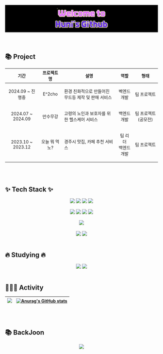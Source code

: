 <div align="center">
  <img width="800px" src = "https://github.com/JSH0905/JSH0905/blob/main/%EA%B9%83%ED%97%88%EB%B8%8C%20%EB%A9%94%EC%9D%B8%20%ED%97%A4%EB%8D%94.gif" >
</div>
<br/>
<br/>

## 📚 Project
|  기간  |  프로젝트명  |  설명  |  역할  |  형태  |
|-------|-----------|-------|-------|-------|
| <p align="center"> 2024.09 ~ 진행중 </p> | <p align="center"> E^2cho </p> | 환경 친화적으로 만들어진 무드등 제작 및 판매 서비스 | <p align="center">  벡엔드 개발  </p> | <p align="center"> 팀 프로젝트 </p> |
| <p align="center"> 2024.07 ~ 2024.09 </p> | <p align="center"> 만수무강 </p> | 고령의 노인과 보호자를 위한 헬스케어 서비스 | <p align="center">  백엔드 개발 </p> | <p align="center"> 팀 프로젝트(공모전) </p> |
| <p align="center"> 2023.10 ~ 2023.12 </p> | <p align="center"> 오늘 뭐 먹노? </p> | 경주시 맛집, 카페 추천 서비스 | <p align="center">  팀 리더 <br/> 백엔드 개발 </p> | <p align="center"> 팀 프로젝트 </p> |


<br/>
<br/>

## ✨ Tech Stack ✨ 
<div align="center">
  <img src="https://img.shields.io/badge/springboot-6DB33F?style=for-the-badge&logo=Spring Boot&logoColor=white"> 
  <img src="https://img.shields.io/badge/python-3670A0?style=for-the-badge&logo=python&logoColor=ffdd54">
  <img src="https://img.shields.io/badge/node.js-339933?style=for-the-badge&logo=Node.js&logoColor=white">
  <img src="https://img.shields.io/badge/apache tomcat-F8DC75?style=for-the-badge&logo=apachetomcat&logoColor=black">
<br/>
<br/>

  <img src="https://img.shields.io/badge/mysql-4479A1?style=for-the-badge&logo=MySQL&logoColor=white">
  <img src="https://img.shields.io/badge/git-F05032?style=for-the-badge&logo=git&logoColor=white">
  <img src="https://img.shields.io/badge/github-181717?style=for-the-badge&logo=github&logoColor=white">
  <img src="https://img.shields.io/badge/docker-2496ED?style=for-the-badge&logo=docker&logoColor=white">  
<br/>
<br/>

  <img src="https://img.shields.io/badge/firebase-DD2C00?style=for-the-badge&logo=firebase&logoColor=black">
<br/>
<br/>

  <img src="https://img.shields.io/badge/figma-F24E1E?style=for-the-badge&logo=figma&logoColor=black">
  <img src="https://img.shields.io/badge/notion-FFFFFF?style=for-the-badge&logo=notion&logoColor=black">

  
<br/>
<br/>
</div>


## 🔥 Studying 🔥 
<div align="center">
  <img src="https://img.shields.io/badge/React-61DAFB?style=for-the-badge&logo=NextJs&logoColor=black"> 
  <img src="https://img.shields.io/badge/Flutter-02569B?style=for-the-badge&logo=Flutter&logoColor=white">
<br/>
<br/>
</div>


## 🧑🏻‍💻 Activity
| ![](http://github-profile-summary-cards.vercel.app/api/cards/profile-details?username=JSH0905&theme=radical) | [![Anurag's GitHub stats](https://github-readme-stats.vercel.app/api?username=JSH0905&theme=radical)](https://github.com/anuraghazra/github-readme-stats) |
| ------------- | ------------- |

<br/>
<br/>

## 📚 BackJoon
<div align="center">
  <img src="http://mazassumnida.wtf/api/v2/generate_badge?boj=wjdtjdgns905" />
</div>
  

